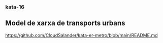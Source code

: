 ### kata-16  

## Model de xarxa de transports urbans

https://github.com/CloudSalander/kata-er-metro/blob/main/README.md
